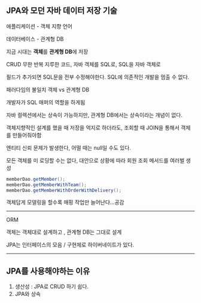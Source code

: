 ## JPA와 모던 자바 데이터 저장 기술

애플리케이션 - 객체 지향 언어

데이터베이스 - 관계형 DB

지금 시대는 **객체**를 **관계형 DB**에 저장

CRUD 무한 반복 지루한 코드, 자바 객체를 SQL로, SQL을 자바 객체로



필드가 추가되면 SQL문을 전부 수정해야한다. SQL에 의존적인 개발을 멈출 수 없다.

패러다임의 불일치 객체 vs 관계형 DB

개발자가 SQL 매퍼의 역할을 하게됨



자바 컬렉션에서는 상속이 가능하지만, 관계형 DB에서는 상속이라는 개념이 없다.

객체지향적인 설계를 했을 때 저장을 억지로 하더라도, 조회할 때 JOIN을 통해서 객체를 만들어줘야함

엔티티 신뢰 문제가 발생한다, 어떨 때는 null일 수도 있다.

모든 객체를 미 로딩할 수는 없다, 대안으로 상황에 따라 회원 조회 메서드를 여러벌 생성

```java
memberDao.getMember();
memberDao.getMemberWithTeam();
memberDao.getMemberWithOrderWithDelivery();
```



객체답게 모델링을 할수록 매핑 작업만 늘어난다...공감





---

ORM

객체는 객체대로 설계하고 , 관계형 DB는 그대로 설계

JPA는 인터페이스의 모음 / 구현체로 하이버네이트가 있다.



---

## JPA를 사용해야하는 이유



1. 생산성 : JPA로 CRUD 하기 쉽다.
2. JPA와 상속 



